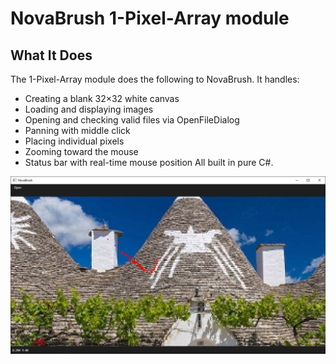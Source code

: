 # NovaBrush 1-Pixel-Array module
## What It Does
The 1-Pixel-Array module does the following to NovaBrush. 
It handles:
- Creating a blank 32×32 white canvas
- Loading and displaying images
- Opening and checking valid files via OpenFileDialog
- Panning with middle click
- Placing individual pixels
- Zooming toward the mouse
- Status bar with real-time mouse position
All built in pure C#.

<img src="https://github.com/eduardodias2002/eduardodias2002.github.io/raw/refs/heads/main/img/scrnsh1.webp">
